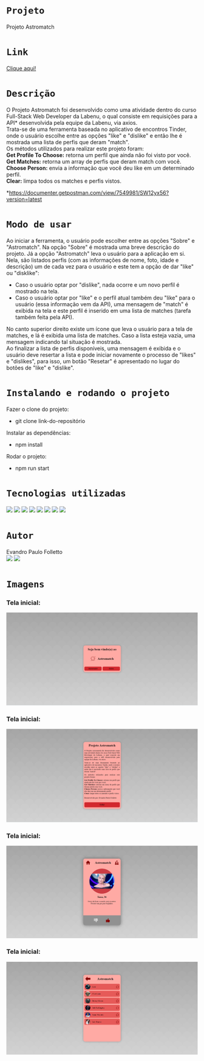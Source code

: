 # `Projeto`
Projeto Astromatch

# `Link`
[Clique aqui!](https://folletto-astromatch.surge.sh)

# `Descrição`
O Projeto Astromatch foi desenvolvido como uma atividade dentro do curso Full-Stack Web Developer da Labenu, o qual consiste em requisições para a API* desenvolvida pela equipe da Labenu, via axios. </br>
Trata-se de uma ferramenta baseada no aplicativo de encontros Tinder, onde o usuário escolhe entre as opções "like" e "dislike" e então lhe é mostrada uma lista de perfis que deram "match". </br>
Os métodos utilizados para realizar este projeto foram: </br>
**Get Profile To Choose:** retorna um perfil que ainda não foi visto por você. </br>
**Get Matches:** retorna um array de perfis que deram match com você. </br>
**Choose Person:** envia a informação que você deu like em um determinado perfil. </br>
**Clear:** limpa todos os matches e perfis vistos. </br>

*https://documenter.getpostman.com/view/7549981/SW12yx56?version=latest </br>

# `Modo de usar`
Ao iniciar a ferramenta, o usuário pode escolher entre as opções "Sobre" e "Astromatch". Na opção "Sobre" é mostrada uma breve descrição do projeto. Já a opção "Astromatch" leva o usuário para a aplicação em si. </br>
Nela, são listados perfis (com as informações de nome, foto, idade e descrição) um de cada vez para o usuário e este tem a opção de dar "like" ou "disklike":
- Caso o usuário optar por "dislike", nada ocorre e um novo perfil é mostrado na tela.
- Caso o usuário optar por "like" e o perfil atual também deu "like" para o usuário (essa informação vem da API), uma mensagem de "match" é exibida na tela e este perfil é inserido em uma lista de matches (tarefa também feita pela API). </br>

No canto superior direito existe um ícone que leva o usuário para a tela de matches, e lá é exibida uma lista de matches. Caso a lista esteja vazia, uma mensagem indicando tal situação é mostrada. </br>
Ao finalizar a lista de perfis disponíveis, uma mensagem é exibida e o usuário deve resertar a lista e pode iniciar novamente o processo de "likes" e "dislikes", para isso, um botão "Resetar" é apresentado no lugar do botões de "like" e "dislike".

# `Instalando e rodando o projeto`
Fazer o clone do projeto:
- git clone link-do-repositório

Instalar as dependências:
- npm install

Rodar o projeto:
- npm run start

# `Tecnologias utilizadas`
<div>
<img src="https://img.shields.io/badge/Visual_Studio_Code-0078D4?style=for-the-badge&logo=visual%20studio%20code&logoColor=white">
<img src="https://img.shields.io/badge/JavaScript-F7DF1E?style=for-the-badge&logo=javascript&logoColor=black">
<img src="https://img.shields.io/badge/HTML5-E34F26?style=for-the-badge&logo=html5&logoColor=white">
<img src="https://img.shields.io/badge/CSS-239120?&style=for-the-badge&logo=css3&logoColor=white">
<img src="https://img.shields.io/badge/styled--components-DB7093?style=for-the-badge&logo=styled-components&logoColor=white">
<img src="https://img.shields.io/badge/React-20232A?style=for-the-badge&logo=react&logoColor=61DAFB">
<img src="https://img.shields.io/badge/GitHub-100000?style=for-the-badge&logo=github&logoColor=white">
<img src="https://img.shields.io/badge/Markdown-000000?style=for-the-badge&logo=markdown&logoColor=white">
</div>

# `Autor`
Evandro Paulo Folletto
</br>
<a href="https://www.linkedin.com/in/evandrofolletto/"><img src="https://img.shields.io/badge/LinkedIn-0077B5?style=for-the-badge&logo=linkedin&logoColor=white"></a> <a href="https://github.com/epfolletto"><img src="https://img.shields.io/badge/GitHub-100000?style=for-the-badge&logo=github&logoColor=white"></a> 
</br>

# `Imagens`
### Tela inicial:
<img src="./src/assets/img/readme/site1.png"/>

### Tela inicial:
<img src="./src/assets/img/readme/site2.png"/>

### Tela inicial:
<img src="./src/assets/img/readme/site3.png"/>

### Tela inicial:
<img src="./src/assets/img/readme/site4.png"/>
